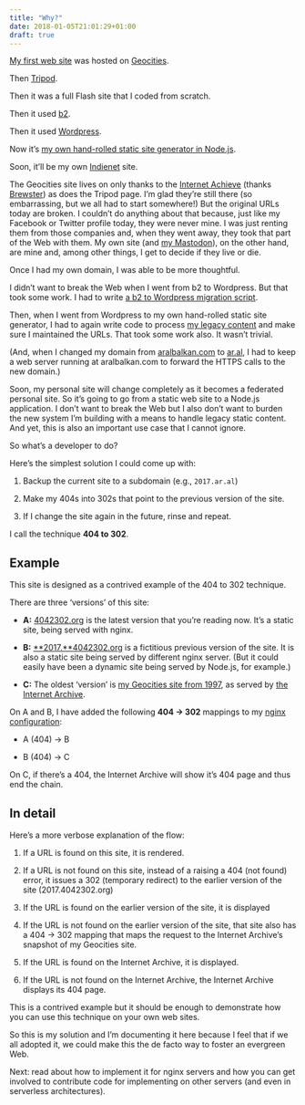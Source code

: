 ```yaml
---
title: "Why?"
date: 2018-01-05T21:01:29+01:00
draft: true
---
```


[My first web site](https://web.archive.org/web/20030319083157/http://www.geocities.com:80/broadway/1085/) was hosted on [Geocities](https://en.wikipedia.org/wiki/Yahoo!_GeoCities).

Then [Tripod](https://web.archive.org/web/20040811232124/http://aral.tripod.com:80/).

Then it was a full Flash site that I coded from scratch.

Then it used [b2](https://web.archive.org/web/20020118200519/http://cafelog.com:80/).

Then it used [Wordpress](https://www.wordpress.org).

Now it’s [my own hand-rolled static site generator in Node.js](https://source.ind.ie/aral/blog).

Soon, it’ll be my own [Indienet](https://source.ind.ie/indienet) site.

The Geocities site lives on only thanks to the [Internet Achieve](http://archive.org) (thanks [Brewster](http://brewster.kahle.org)) as does the Tripod page. I’m glad they’re still there (so embarrassing, but we all had to start somewhere!) But the original URLs today are broken. I couldn’t do anything about that because, just like my Facebook or Twitter profile today, they were never mine. I was just renting them from those companies and, when they went away, they took that part of the Web with them. My own site (and [my Mastodon](https://mastodon.ar.al)), on the other hand, are mine and, among other things, I get to decide if they live or die.

Once I had my own domain, I was able to be more thoughtful.

I didn’t want to break the Web when I went from b2 to Wordpress. But that took some work. I had to write [a b2 to Wordpress migration script](https://ar.al/588/).

Then, when I went from Wordpress to my own hand-rolled static site generator, I had to again write code to process [my legacy content](https://ar.al/archive/) and make sure I maintained the URLs. That took some work also. It wasn’t trivial.

(And, when I changed my domain from [aralbalkan.com](https://aralbalkan.com) to [ar.al](https://ar.al), I had to keep a web server running at aralbalkan.com to forward the HTTPS calls to the new domain.)

Soon, my personal site will change completely as it becomes a federated personal site. So it’s going to go from a static web site to a Node.js application. I don’t want to break the Web but I also don’t want to burden the new system I’m building with a means to handle legacy static content. And yet, this is also an important use case that I cannot ignore.

So what’s a developer to do?

Here’s the simplest solution I could come up with:

1. Backup the current site to a subdomain (e.g., `2017.ar.al`)

2. Make my 404s into 302s that point to the previous version of the site.

3. If I change the site again in the future, rinse and repeat.

I call the technique <strong>404 to 302</strong>.

## Example

This site is designed as a contrived example of the 404 to 302 technique.

There are three ‘versions’ of this site:

  * **A:** [4042302.org](https://4042302.org) is the latest version that you’re reading now. It’s a static site, being served with nginx.

  * **B:** [**2017.**4042302.org](https://2017.4042302.org) is a fictitious previous version of the site. It is also a static site being served by different nginx server. (But it could easily have been a dynamic site being served by Node.js, for example.)

  * **C:** The oldest ‘version’ is [my Geocities site from 1997](https://web.archive.org/web/20030319083157/http://www.geocities.com:80/broadway/1085/), as served by [the Internet Archive](http://archive.org).

On A and B, I have added the following <strong>404 → 302</strong> mappings to my [nginx configuration](/how#nginx):

  * A (404) → B

  * B (404) → C

On C, if there’s a 404, the Internet Archive will show it’s 404 page and thus end the chain.

## In detail

Here’s a more verbose explanation of the flow:

  1. If a URL is found on this site, it is rendered.

  2. If a URL is not found on this site, instead of a raising a 404 (not found) error, it issues a 302 (temporary redirect) to the earlier version of the site (2017.4042302.org)

  3. If the URL is found on the earlier version of the site, it is displayed

  4. If the URL is not found on the earlier version of the site, that site also has a 404 → 302 mapping that maps the request to the Internet Archive’s snapshot of my Geocities site.

  5. If the URL is found on the Internet Archive, it is displayed.

  6. If the URL is not found on the Internet Archive, the Internet Archive displays its 404 page.

This is a contrived example but it should be enough to demonstrate how you can use this technique on your own web sites.

So this is my solution and I’m documenting it here because I feel that if we all adopted it, we could make this the de facto way to foster an evergreen Web.

Next: read about how to implement it for nginx servers and how you can get involved to contribute code for implementing on other servers (and even in serverless architectures).
